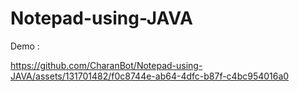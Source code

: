 # Notepad-using-JAVA
Demo : 


https://github.com/CharanBot/Notepad-using-JAVA/assets/131701482/f0c8744e-ab64-4dfc-b87f-c4bc954016a0

